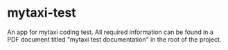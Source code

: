 # mytaxi-test
An app for mytaxi coding test. All required information can be found in a PDF document titled "mytaxi test documentation" in the root of the project.

